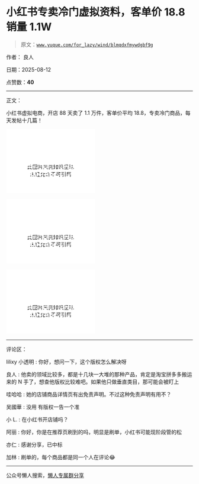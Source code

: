 # 小红书专卖冷门虚拟资料，客单价 18.8 销量 1.1W

> 原文：[`www.yuque.com/for_lazy/wind/blmqdxfmywdgbf9g`](https://www.yuque.com/for_lazy/wind/blmqdxfmywdgbf9g)

作者： 良人

日期：2025-08-12

点赞数：**40**

* * *

正文：

小红书虚拟电商，开店 88 天卖了 1.1 万件，客单价平均 18.8，专卖冷门商品，每天发帖十几篇！

![](img/07bcc936e4aaaf6a4854105381157d22.png "None")

![](img/745877beb666a386b922879952cfdb00.png "None")

![](img/cd09db4fd81d7be7f7766d6c5710f1d8.png "None")

* * *

评论区：

lilixy 小透明 : 你好，想问一下，这个版权怎么解决呀

良人 : 他卖的领域比较多，都是十几块一大堆的那种产品，肯定是淘宝拼多多搬运来的 N 手了，想查他版权比较难吧。如果他只做垂直类目，那可能会被盯上

哇哈哈 : 她的店铺商品详情页有出免责声明。不过这种免责声明有用不？

吴國華 : 没用 有版权一告一个准

小 L. : 在小红书开店铺吗？

阿丽 : 你好，你是在推荐页刷到的吗，明显是刷单，小红书可能现阶段管的松

亦仁 : 感谢分享，已中标

加林 : 刷单的，每个商品都是同一个人在评论😂

* * *

公众号懒人搜索，[懒人专属群分享](https://lazybook.fun/#/blog/group)